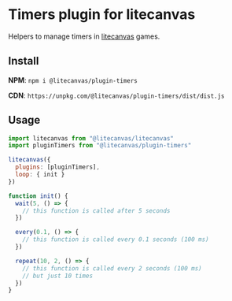 # Timers plugin for litecanvas

Helpers to manage timers in [litecanvas](https://github.com/litecanvas/engine) games.

## Install

**NPM**: `npm i @litecanvas/plugin-timers`

**CDN**: `https://unpkg.com/@litecanvas/plugin-timers/dist/dist.js`

## Usage

```js
import litecanvas from "@litecanvas/litecanvas"
import pluginTimers from "@litecanvas/plugin-timers"

litecanvas({
  plugins: [pluginTimers],
  loop: { init }
})

function init() {
  wait(5, () => {
    // this function is called after 5 seconds
  })

  every(0.1, () => {
    // this function is called every 0.1 seconds (100 ms)
  })

  repeat(10, 2, () => {
    // this function is called every 2 seconds (100 ms)
    // but just 10 times
  })
}
```
